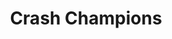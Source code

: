 ---
title: "Crash Champions"
url: /seattle/crash-champions-southwest-107th-street/
shop: car repair
---